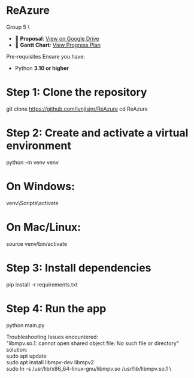 # ReAzure
Group 5  \
- 📌 **Proposal**: [View on Google Drive](https://drive.google.com/file/d/1AcfpSmkxHPtAycWrDmN0ioSYhyqiX5Qr/view?usp=drive_link)
- 📅 **Gantt Chart**: [View Progress Plan](https://docs.google.com/spreadsheets/d/1ijYl5Bpg2EKnJSlfxoNBIK7D4_sALDX6/edit?usp=sharing&ouid=114568529811023043094&rtpof=true&sd=true)


Pre-requisites
Ensure you have:
- Python **3.10 or higher**
 
# Step 1: Clone the repository
git clone https://github.com/ivnjlsjnr/ReAzure
cd ReAzure

# Step 2: Create and activate a virtual environment
python -m venv venv
# On Windows:
venv\Scripts\activate
# On Mac/Linux:
source venv/bin/activate

# Step 3: Install dependencies
pip install -r requirements.txt

# Step 4: Run the app
python main.py




Troubleshooting Issues encountered:  \
"libmpv.so.1: cannot open shared object file: No such file or directory"  \
solution:   \
sudo apt update  \
sudo apt install libmpv-dev libmpv2  \
sudo ln -s /usr/lib/x86_64-linux-gnu/libmpv.so /usr/lib/libmpv.so.1  \
